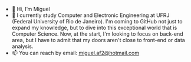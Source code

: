 - 👋 Hi, I’m Miguel
- 👀 I currently study Computer and Electronic Engineering at UFRJ (Federal University of Rio de Janeiro). 
    I'm coming to GitHub not just to expand my knowledge, but to dive into this exceptional world that is Computer Science.
    Now, at the start, I'm looking to focus on back-end area, but I have to admit that my doors aren't close to front-end or data analysis.
- 📫 You can reach by email: miguel.af2@hotmail.com
